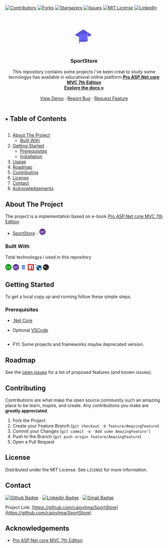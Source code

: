 [![Contributors][contributors-shield]][contributors-url]
[![Forks][forks-shield]][forks-url]
[![Stargazers][stars-shield]][stars-url]
[![Issues][issues-shield]][issues-url]
[![MIT License][license-shield]][license-url]
[![LinkedIn][linkedin-shield]][linkedin-url]



<!-- PROJECT LOGO -->
<br />
<p align="center">
  <a href="https://github.com/caiovlima/SportStore">
    <img src="images/logo.png" alt="Logo" width="80" height="80">
  </a>

  <h3 align="center">SportStore</h3>

  <p align="center">
    This repository contains some projects i've been creat to study some tecnologys has available in educational
    online platform <a href="https://www.apress.com/br/book/9781484231494"><strong>Pro ASP.Net core MVC 7th Edition </strong></a>
    <br />
    <a href="https://github.com/caiovlima/SportStore"><strong>Explore the docs »</strong></a>
    <br />
    <br />
    <a href="https://github.com/caiovlima/SportStore">View Demo</a>
    ·
    <a href="https://github.com/caiovlima/SportStore/issues">Report Bug</a>
    ·
    <a href="https://github.com/caiovlima/SportStore/issues">Request Feature</a>
  </p>
</p>



<!-- TABLE OF CONTENTS -->
<details open="open">
  <summary><h2 style="display: inline-block">Table of Contents</h2></summary>
  <ol>
    <li>
      <a href="#about-the-project">About The Project</a>
      <ul>
        <li><a href="#built-with">Built With</a></li>
      </ul>
    </li>
    <li>
      <a href="#getting-started">Getting Started</a>
      <ul>
        <li><a href="#prerequisites">Prerequisites</a></li>
        <li><a href="#installation">Installation</a></li>
      </ul>
    </li>
    <li><a href="#usage">Usage</a></li>
    <li><a href="#roadmap">Roadmap</a></li>
    <li><a href="#contributing">Contributing</a></li>
    <li><a href="#license">License</a></li>
    <li><a href="#contact">Contact</a></li>
    <li><a href="#acknowledgements">Acknowledgements</a></li>
  </ol>
</details>



<!-- ABOUT THE PROJECT -->
## About The Project

The project is a implementation based on e-book [Pro ASP.Net core MVC 7th Edition](https://www.apress.com/br/book/9781484231494) 


* [SportStore](https://github.com/caiovlima/SportStore/tree/master/SportStore) - <code><img  height="20"  src="https://raw.githubusercontent.com/github/explore/80688e429a7d4ef2fca1e82350fe8e3517d3494d/topics/dotnet/dotnet.png"></code> 




### Built With
Total technologys i used in this repository


 <code><img  height="20"  src="https://raw.githubusercontent.com/github/explore/80688e429a7d4ef2fca1e82350fe8e3517d3494d/topics/csharp/csharp.png"></code> <code><img  height="20"  src="https://raw.githubusercontent.com/github/explore/80688e429a7d4ef2fca1e82350fe8e3517d3494d/topics/dotnet/dotnet.png"></code> <code><img  height="20"  src="https://raw.githubusercontent.com/github/explore/80688e429a7d4ef2fca1e82350fe8e3517d3494d/topics/sql/sql.png"></code> <code><img  height="20"  src="https://raw.githubusercontent.com/github/explore/80688e429a7d4ef2fca1e82350fe8e3517d3494d/topics/npm/npm.png"></code> <code><img  height="20"  src="https://raw.githubusercontent.com/github/explore/80688e429a7d4ef2fca1e82350fe8e3517d3494d/topics/nuget/nuget.png"></code>  <code><img  height="20"  src="https://raw.githubusercontent.com/github/explore/80688e429a7d4ef2fca1e82350fe8e3517d3494d/topics/terminal/terminal.png"></code> 



<!-- GETTING STARTED -->
## Getting Started

To get a local copy up and running follow these simple steps.

### Prerequisites

* [.Net Core](https://dotnet.microsoft.com/download/dotnet-core)
* Optional [VSCode](https://code.visualstudio.com/)

  ```
* FYI: Some projects and frameworks maybe deprecated version.

<!-- ROADMAP -->
## Roadmap

See the [open issues](https://github.com/caiovlima/SportStore/issues) for a list of proposed features (and known issues).



<!-- CONTRIBUTING -->
## Contributing

Contributions are what make the open source community such an amazing place to be learn, inspire, and create. Any contributions you make are **greatly appreciated**.

1. Fork the Project
2. Create your Feature Branch (`git checkout -b feature/AmazingFeature`)
3. Commit your Changes (`git commit -m 'Add some AmazingFeature'`)
4. Push to the Branch (`git push origin feature/AmazingFeature`)
5. Open a Pull Request



<!-- LICENSE -->
## License

Distributed under the MIT License. See `LICENSE` for more information.



<!-- CONTACT -->
## Contact

[![Github Badge](https://img.shields.io/badge/-Github-000?style=flat&logo=Github&logoColor=white&link=https://github.com/caiovlima)](https://github.com/caiovlima) · [![Linkedin Badge](https://img.shields.io/badge/-LinkedIn-blue?style=flat&logo=Linkedin&logoColor=white&link=https://www.linkedin.com/in/caioviniciuslima/)](https://www.linkedin.com/in/caioviniciuslima/) · [![Gmail Badge](https://img.shields.io/badge/-Gmail-c14438?style=flat&logo=Gmail&logoColor=white&link=mailto:contatocaiovlimat@gmail.com)](mailto:contatocaiovlima@gmail.com)

Project Link: [https://github.com/caiovlima/SportStore](https://github.com/caiovlima/SportStore)



<!-- ACKNOWLEDGEMENTS -->
## Acknowledgements

* [Pro ASP.Net core MVC 7th Edition](https://www.apress.com/br/book/9781484231494) 





<!-- MARKDOWN LINKS & IMAGES -->
<!-- https://www.markdownguide.org/basic-syntax/#reference-style-links -->
[contributors-shield]: https://img.shields.io/github/contributors/caiovlima/SportStore.svg?style=for-the-badge
[contributors-url]: https://github.com/caiovlima/SportStore/graphs/contributors
[forks-shield]: https://img.shields.io/github/forks/caiovlima/SportStore.svg?style=for-the-badge
[forks-url]: https://github.com/caiovlima/SportStore/network/members
[stars-shield]: https://img.shields.io/github/stars/caiovlima/SportStore.svg?style=for-the-badge
[stars-url]: https://github.com/caiovlima/SportStore/stargazers
[issues-shield]: https://img.shields.io/github/issues/caiovlima/SportStore.svg?style=for-the-badge
[issues-url]: https://github.com/caiovlima/SportStore/issues
[license-shield]: https://img.shields.io/github/license/caiovlima/SportStore.svg?style=for-the-badge
[license-url]: https://github.com/caiovlima/SportStore/blob/master/LICENSE.txt
[linkedin-shield]: https://img.shields.io/badge/-LinkedIn-black.svg?style=for-the-badge&logo=linkedin&colorB=555
[linkedin-url]: https://linkedin.com/in/caiovlima
